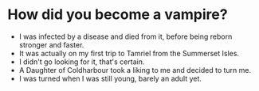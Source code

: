 # How did you become a vampire?

- I was infected by a disease and died from it, before being reborn stronger and faster.
- It was actually on my first trip to Tamriel from the Summerset Isles.
- I didn't go looking for it, that's certain.
- A Daughter of Coldharbour took a liking to me and decided to turn me.
- I was turned when I was still young, barely an adult yet.
